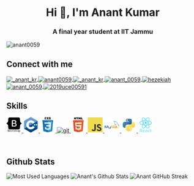 <h1 align="center">
    Hi 👋, I'm Anant Kumar
</h1>
<h3 align="center">
    A final year student at IIT Jammu
</h3>

<p align="left"> 
    <img src="https://komarev.com/ghpvc/?username=anant0059&label=Profile%20views&color=0e75b6&style=plastic" alt="anant0059" /> 
</p>

<h2 align="left">
    Connect with me
</h2>

<p align="left">
    <a href="https://twitter.com/_anant_kr" target="blank">
        <img align="center" src="https://raw.githubusercontent.com/rahuldkjain/github-profile-readme-generator/master/src/images/icons/Social/twitter.svg" alt="_anant_kr" height="30" width="40" />
    </a>
    <a href="https://linkedin.com/in/anant0059" target="blank">
        <img align="center" src="https://raw.githubusercontent.com/rahuldkjain/github-profile-readme-generator/master/src/images/icons/Social/linked-in-alt.svg" alt="anant0059" height="30" width="40" />
    </a>
    <a href="https://instagram.com/_anant_kr_" target="blank">
        <img align="center" src="https://raw.githubusercontent.com/rahuldkjain/github-profile-readme-generator/master/src/images/icons/Social/instagram.svg" alt="_anant_kr" height="30" width="40" />
    </a>
    <a href="https://www.codechef.com/users/anant_0059" target="blank">
        <img align="center" src="https://cdn.jsdelivr.net/npm/simple-icons@3.1.0/icons/codechef.svg" alt="anant_0059" height="30" width="40" />
    </a>
    <a href="https://codeforces.com/profile/hezekiah" target="blank">
        <img align="center" src="https://raw.githubusercontent.com/rahuldkjain/github-profile-readme-generator/master/src/images/icons/Social/codeforces.svg" alt="hezekiah" height="30" width="40" />
    </a>
    <a href="https://www.leetcode.com/anant_0059" target="blank">
        <img align="center" src="https://raw.githubusercontent.com/rahuldkjain/github-profile-readme-generator/master/src/images/icons/Social/leet-code.svg" alt="anant_0059" height="30" width="40" />
    </a>
    <a href="https://auth.geeksforgeeks.org/user/2019uce00591" target="blank">
        <img align="center" src="https://raw.githubusercontent.com/rahuldkjain/github-profile-readme-generator/master/src/images/icons/Social/geeks-for-geeks.svg" alt="2019uce00591" height="30" width="40" />
    </a>
</p>

<h2 align="left">Skills</h2>
<p align="left"> 
    <a href="https://getbootstrap.com" target="_blank" rel="noreferrer">   
        <img src="https://raw.githubusercontent.com/devicons/devicon/master/icons/bootstrap/bootstrap-plain-wordmark.svg" alt="bootstrap" width="40" height="40"/> 
    </a> 
    <a href="https://www.w3schools.com/cpp/" target="_blank" rel="noreferrer"> 
        <img src="https://raw.githubusercontent.com/devicons/devicon/master/icons/cplusplus/cplusplus-original.svg" alt="cplusplus" width="40" height="40"/> 
    </a> 
    <a href="https://www.w3schools.com/css/" target="_blank" rel="noreferrer"> 
        <img src="https://raw.githubusercontent.com/devicons/devicon/master/icons/css3/css3-original-wordmark.svg" alt="css3" width="40" height="40"/> 
    </a> 
    <a href="https://git-scm.com/" target="_blank" rel="noreferrer"> 
        <img src="https://www.vectorlogo.zone/logos/git-scm/git-scm-icon.svg" alt="git" width="40" height="40"/> 
    </a> 
    <a href="https://www.w3.org/html/" target="_blank" rel="noreferrer"> 
        <img src="https://raw.githubusercontent.com/devicons/devicon/master/icons/html5/html5-original-wordmark.svg" alt="html5" width="40" height="40"/> 
    </a> 
    <a href="https://developer.mozilla.org/en-US/docs/Web/JavaScript" target="_blank" rel="noreferrer"> 
        <img src="https://raw.githubusercontent.com/devicons/devicon/master/icons/javascript/javascript-original.svg" alt="javascript" width="40" height="40"/>
    </a> 
    <a href="https://www.mysql.com/" target="_blank" rel="noreferrer"> 
        <img src="https://raw.githubusercontent.com/devicons/devicon/master/icons/mysql/mysql-original-wordmark.svg" alt="mysql" width="40" height="40"/> 
    </a> 
    <a href="https://www.python.org" target="_blank" rel="noreferrer"> 
        <img src="https://raw.githubusercontent.com/devicons/devicon/master/icons/python/python-original.svg" alt="python" width="40" height="40"/> 
    </a> 
    <a href="https://reactjs.org/" target="_blank" rel="noreferrer"> 
        <img src="https://raw.githubusercontent.com/devicons/devicon/master/icons/react/react-original-wordmark.svg" alt="react" width="40" height="40"/> 
    </a> 
</p>

<br>

<h2>
    Github Stats
</h2>

![Most Used Languages](https://github-readme-stats.vercel.app/api/top-langs?username=anant0059&show_icons=true&theme=radical&locale=en&layout=compact)
![Anant's Github Stats](https://github-readme-stats.vercel.app/api?username=anant0059&show_icons=true&theme=radical)
![Anant GitHub Streak](https://github-readme-streak-stats.herokuapp.com/?user=anant0059&theme=radical)
